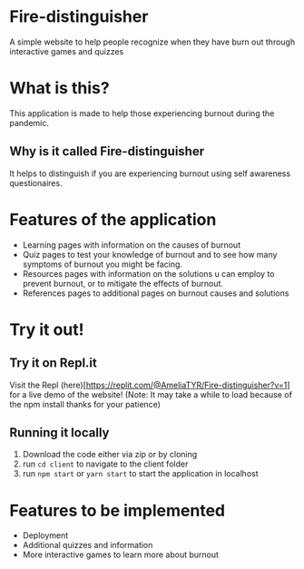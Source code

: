 # Fire-distinguisher
A simple website to help people recognize when they have burn out through interactive games and quizzes

# What is this?
This application is made to help those experiencing burnout during the pandemic.

## Why is it called Fire-distinguisher
It helps to distinguish if you are experiencing burnout using self awareness questionaires.

# Features of the application
* Learning pages with information on the causes of burnout
* Quiz pages to test your knowledge of burnout and to see how many symptoms of burnout you might be facing.
* Resources pages with information on the solutions u can employ to prevent burnout, or to mitigate the effects of burnout.
* References pages to additional pages on burnout causes and solutions

# Try it out!

## Try it on Repl.it
Visit the Repl (here)[https://replit.com/@AmeliaTYR/Fire-distinguisher?v=1] for a live demo of the website!
(Note: It may take a while to load because of the npm install thanks for your patience)

## Running it locally
1. Download the code either via zip or by cloning
2. run `cd client` to navigate to the client folder
3. run `npm start` or `yarn start` to start the application in localhost

# Features to be implemented
* Deployment
* Additional quizzes and information
* More interactive games to learn more about burnout
